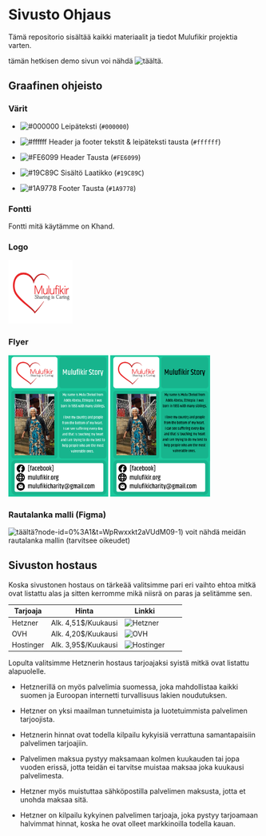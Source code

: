# Sivusto Ohjaus

Tämä repositorio sisältää kaikki materiaalit ja tiedot Mulufikir projektia varten.

tämän hetkisen demo sivun voi nähdä ![täältä](https://nya.kremowka.xyz/).

## Graafinen ohjeisto

### Värit

- ![#000000](https://placehold.co/15x15/000000/000000.png) Leipäteksti (`#000000`)

- ![#ffffff](https://placehold.co/15x15/ffffff/ffffff.png) Header ja footer tekstit & leipäteksti tausta (`#ffffff`)

- ![#FE6099](https://placehold.co/15x15/FE6099/FE6099.png) Header Tausta (`#FE6099`)

- ![#19C89C](https://placehold.co/15x15/19C89C/19C89C.png) Sisältö Laatikko (`#19C89C`)

- ![#1A9778](https://placehold.co/15x15/1A9778/1A9778.png) Footer Tausta (`#1A9778`)

### Fontti

Fontti mitä käytämme on Khand.

### Logo

<div>
    <img src="/materiaali/logo/mulufikir_logo.svg" width="128" height="128">
</div>

### Flyer

<div>
    <img src="/materiaali/flyer/flyer_white.png" width="200">
    <img src="/materiaali/flyer/flyer_black.png" width="200">
</div>

### Rautalanka malli (Figma)

![täältä](https://www.figma.com/file/9FoHso377XgWruMLHSSHSR/rautalanka-malli-%3A)?node-id=0%3A1&t=WpRwxxkt2aVUdM09-1) voit nähdä meidän rautalanka mallin (tarvitsee oikeudet)

## Sivuston hostaus

Koska sivustonen hostaus on tärkeää valitsimme pari eri vaihto ehtoa mitkä ovat listattu alas ja sitten kerromme mikä niisrä on paras ja selitämme sen.

| Tarjoaja  | Hinta               | Linkki                                                       |   |   |
|-----------|---------------------|--------------------------------------------------------------|---|---|
| Hetzner   | Alk. 4,51$/Kuukausi | ![Hetzner](https://www.hetzner.com/cloud)                    |   |   |
| OVH       | Alk. 4,20$/Kuukausi | ![OVH](https://www.ovhcloud.com/en/vps/)                     |   |   |
| Hostinger | Alk. 3,95$/Kuukausi | ![Hostinger](https://www.hostinger.fi/vps-virtuaalipalvelin) |   |   |

Lopulta valitsimme Hetznerin hostaus tarjoajaksi syistä mitkä ovat listattu alapuolelle.

- Hetznerillä on myös palvelimia suomessa, joka mahdollistaa kaikki suomen ja Euroopan internetti turvallisuus lakien noudutuksen. 

- Hetzner on yksi maailman tunnetuimista ja luotetuimmista palvelimen tarjoojista.

- Hetznerin hinnat ovat todella kilpailu kykyisiä verrattuna samantapaisiin palvelimen tarjoajiin. 

- Palvelimen maksua pystyy maksamaan kolmen kuukauden tai jopa vuoden erissä, jotta teidän ei tarvitse muistaa maksaa joka kuukausi palvelimesta. 

- Hetzner myös muistuttaa sähköpostilla palvelimen maksusta, jotta et unohda maksaa sitä.

- Hetzner on kilpailu kykyinen palvelimen tarjoaja, joka pystyy tarjoamaan halvimmat hinnat, koska he ovat olleet markkinoilla todella kauan. 

